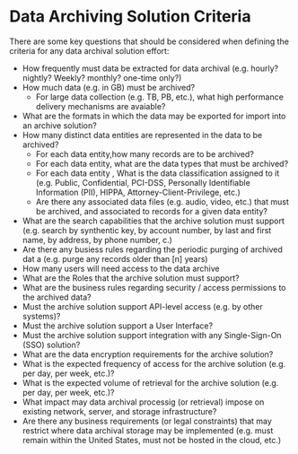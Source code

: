 
Data Archiving Solution Criteria
======

There are some key questions that should be considered when defining the criteria for any data archival solution effort:


* How frequently must data be extracted for data archival (e.g. hourly? nightly? Weekly? monthly? one-time only?)
* How much data (e.g. in GB) must be archived?
  * For large data collection (e.g. TB, PB, etc.), what high performance delivery mechanisms are avaiable?
* What are the formats in which the data may be exported for import into an archive solution?
* How many distinct data entities are represented in the data to be archived?
  * For each data entity,how many records are to be archived?
  * For each data entity, what are the data types that must be archived?
  * For each data entity , What is the data classification assigned to it (e.g. Public, Confidential, PCI-DSS, Personally Identifiable Information (PII), HIPPA, Attorney-Client-Privilege, etc.)
  * Are there any associated data files (e.g. audio, video, etc.) that must be archived, and associated to records for a given data entity?
* What are the search capabilities that the archive solution must support (e.g. search by synthentic key, by account number, by last and first name, by address, by phone number, c.)
* Are there any busiess rules regarding the periodic purging of archived dat a (e.g. purge any records older than [n] years)
* How many users will need access to the data archive
* What are the Roles that the archive solution must support?
* What are the business rules regarding security / access permissions to the archived data?
* Must the archive solution support API-level access (e.g. by other systems)?
* Must the archive solution support a User Interface?
* Must the archive solution support integration with any Single-Sign-On (SSO) solution?
* What are the data encryption requirements for the archive solution?
* What is the expected frequency of access for the archive solution (e.g. per day, per week, etc.)?
* What is the expected volume of retrieval for the archive solution (e.g. per day, per week, etc.)?
* What impact may data archival processig (or retrieval) impose on existing network, server, and storage infrastructure?
* Are there any business requirements (or legal constraints) that may restrict where data archival storage may be implemented (e.g. must remain within the United States, must not be hosted in the cloud, etc.)

